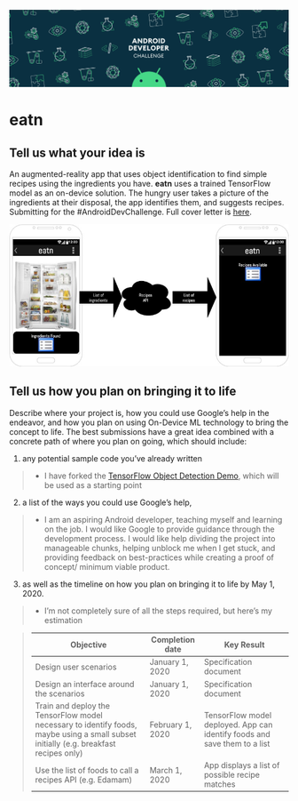 ![](./docs/adcheader.png)

# eatn
## Tell us what your idea is
An augmented-reality app that uses object identification to find simple recipes using the ingredients you have. **eatn** uses a trained TensorFlow model as an on-device solution. The hungry user takes a picture of the ingredients at their disposal, the app identifies them, and suggests recipes. Submitting for the #AndroidDevChallenge. Full cover letter is [here](docs/eatn-cover-letter.docx).

![](./docs/eatn.jpg)  

## Tell us how you plan on bringing it to life
Describe where your project is, how you could use Google’s help in the endeavor, and how you plan on using On-Device ML technology to bring the concept to life. The best submissions have a great idea combined with a concrete path of where you plan on going, which should include: 

1.  any potential sample code you’ve already written
> * I have forked the [TensorFlow Object Detection Demo](https://github.com/thomasphillips3/examples/tree/master/lite/examples/object_detection/android), which will be used as a starting point
2.  a list of the ways you could use Google’s help, 
> * I am an aspiring Android developer, teaching myself and learning on the job. I would like Google to provide guidance through the development process. I would like help dividing the project into manageable chunks, helping unblock me when I get stuck, and providing feedback on best-practices while creating a proof of concept/ minimum viable product. 
3.  as well as the timeline on how you plan on bringing it to life by May 1, 2020. 
> * I’m not completely sure of all the steps required, but here’s my estimation

  > |Objective|Completion date|Key Result|
  > |---|---|---|
  > |Design user scenarios|January 1, 2020|Specification document|
  > |Design an interface around the scenarios|January 1, 2020|Specification document|
  > |Train and deploy the TensorFlow model necessary to identify foods, maybe using a small subset initially (e.g. breakfast recipes only)|February 1, 2020|TensorFlow model deployed. App can identify foods and save them to a list|
  > |Use the list of foods to call a recipes API (e.g. Edamam)|March 1, 2020|App displays a list of possible recipe matches|